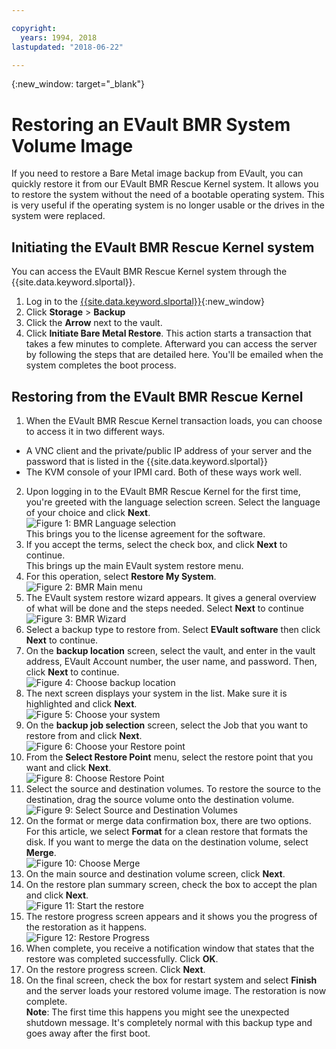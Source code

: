 ```yaml
---

copyright:
  years: 1994, 2018
lastupdated: "2018-06-22"

---
```

{:new_window: target="_blank"}

# Restoring an EVault BMR System Volume Image 

If you need to restore a Bare Metal image backup from EVault, you can quickly restore it from our EVault BMR Rescue Kernel system. It allows you to restore the system without the need of a bootable operating system. This is very useful if the operating system is no longer usable or the drives in the system were replaced.

## Initiating the EVault BMR Rescue Kernel system

You can access the EVault BMR Rescue Kernel system through the {{site.data.keyword.slportal}}.
1. Log in to the [{{site.data.keyword.slportal}}](https://control.softlayer.com/){:new_window}
2. Click **Storage** > **Backup** 
3. Click the **Arrow** next to the vault.
4. Click **Initiate Bare Metal Restore**. This action starts a transaction that takes a few minutes to complete. Afterward you can access the server by following the steps that are detailed here. You'll be emailed when the system completes the boot process.


## Restoring from the EVault BMR Rescue Kernel

1. When the EVault BMR Rescue Kernel transaction loads, you can choose to access it in two different ways. 
  - A VNC client and the private/public IP address of your server and the password that is listed in the {{site.data.keyword.slportal}} 
  - The KVM console of your IPMI card. 
  Both of these ways work well. 
2. Upon logging in to the EVault BMR Rescue Kernel for the first time, you're greeted with the language selection screen. Select the language of your choice and click **Next**.
<br/>![Figure 1: BMR Language selection](/images/bmr1.png)<br/> This brings you to the license agreement for the software. 
3. If you accept the terms, select the check box, and click **Next** to continue. <br/> This brings up the main EVault system restore menu. 
4. For this operation, select **Restore My System**.
<br/>![Figure 2: BMR Main menu](/images/bmr2.png)
5. The EVault system restore wizard appears. It gives a general overview of what will be done and the steps needed. Select **Next** to continue
<br/>![Figure 3: BMR Wizard](/images/bmr3.png)
6. Select a backup type to restore from. Select **EVault software** then click **Next** to continue.
7. On the **backup location** screen, select the vault, and enter in the vault address, EVault Account number, the user name, and password. Then, click **Next** to continue.
<br/>![Figure 4: Choose backup location](/images/bmr4.png)
8. The next screen displays your system in the list. Make sure it is highlighted and click **Next**.
<br/>![Figure 5: Choose your system](/images/bmr5.png)
9. On the **backup job selection** screen, select the Job that you want to restore from and click **Next**.
<br/>![Figure 6: Choose your Restore point](/images/bmr6.png)
10. From the **Select Restore Point** menu, select the restore point that you want and click **Next**.
<br/>![Figure 8: Choose Restore Point](/images/bmr8.png)
11. Select the source and destination volumes. To restore the source to the destination, drag the source volume onto the destination volume.
<br/>![Figure 9: Select Source and Destination Volumes](/images/bmr9.png)
12. On the format or merge data confirmation box, there are two options. For this article, we select **Format** for a clean restore that formats the disk. If you want to merge the data on the destination volume, select **Merge**.
<br/>![Figure 10: Choose Merge](/images/bmr10.png)
13. On the main source and destination volume screen, click **Next**.
14. On the restore plan summary screen, check the box to accept the plan and click **Next**.
<br/>![Figure 11: Start the restore](/images/bmr11.png)
15. The restore progress screen appears and it shows you the progress of the restoration as it happens.
<br/>![Figure 12: Restore Progress](/images/bmr12.png)
16. When complete, you receive a notification window that states that the restore was completed successfully. Click **OK**.
17. On the restore progress screen. Click **Next**.
18. On the final screen, check the box for restart system and select **Finish** and the server loads your restored volume image. 
  The restoration is now complete. <br/>
  **Note**: The first time this happens you might see the unexpected shutdown message. It's completely normal with this backup type and goes away after the first boot. 
